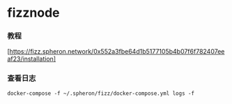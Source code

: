 # fizznode
### 教程
[https://fizz.spheron.network/0x552a3fbe64d1b5177105b4b07f6f782407eeaf23/installation]
### 查看日志
```
docker-compose -f ~/.spheron/fizz/docker-compose.yml logs -f
```
